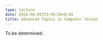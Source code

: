 ```yaml
---
type: lecture
date: 2024-06-05T23:59:59+8:49
title: Advanced Topics in Computer Vision
---
```

To be determined.

